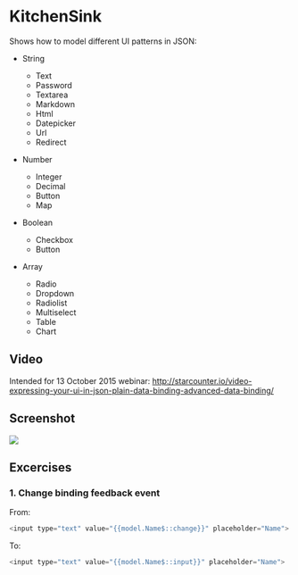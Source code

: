 # KitchenSink

Shows how to model different UI patterns in JSON:

- String
   - Text
   - Password
   - Textarea
   - Markdown
   - Html
   - Datepicker
   - Url
   - Redirect

- Number
   - Integer
   - Decimal
   - Button
   - Map

- Boolean
   - Checkbox
   - Button

- Array
   - Radio
   - Dropdown
   - Radiolist
   - Multiselect
   - Table
   - Chart

## Video

Intended for 13 October 2015 webinar: http://starcounter.io/video-expressing-your-ui-in-json-plain-data-binding-advanced-data-binding/

## Screenshot

![](https://raw.githubusercontent.com/StarcounterSamples/KitchenSink/master/screenshot.png)

## Excercises

### 1. Change binding feedback event

From:

```cs
<input type="text" value="{{model.Name$::change}}" placeholder="Name">
```

To:

```cs
<input type="text" value="{{model.Name$::input}}" placeholder="Name">
```
